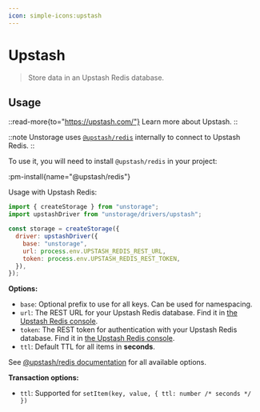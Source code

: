 ```yaml
---
icon: simple-icons:upstash
---
```


# Upstash

> Store data in an Upstash Redis database.

## Usage

::read-more{to="https://upstash.com/"}
Learn more about Upstash.
::

::note
Unstorage uses [`@upstash/redis`](https://github.com/upstash/upstash-redis) internally to connect to Upstash Redis.
::

To use it, you will need to install `@upstash/redis` in your project:

:pm-install{name="@upstash/redis"}

Usage with Upstash Redis:

```js
import { createStorage } from "unstorage";
import upstashDriver from "unstorage/drivers/upstash";

const storage = createStorage({
  driver: upstashDriver({
    base: "unstorage",
    url: process.env.UPSTASH_REDIS_REST_URL,
    token: process.env.UPSTASH_REDIS_REST_TOKEN,
  }),
});
```

**Options:**

- `base`: Optional prefix to use for all keys. Can be used for namespacing.
- `url`: The REST URL for your Upstash Redis database. Find it in [the Upstash Redis console](https://console.upstash.com/redis/).
- `token`: The REST token for authentication with your Upstash Redis database. Find it in [the Upstash Redis console](https://console.upstash.com/redis/).
- `ttl`: Default TTL for all items in **seconds**.

See [@upstash/redis documentation](https://upstash.com/docs/redis/sdks/ts/overview) for all available options.

**Transaction options:**

- `ttl`: Supported for `setItem(key, value, { ttl: number /* seconds */ })`
